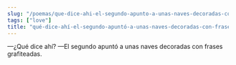 ```yaml
---
slug: "/poemas/que-dice-ahi-el-segundo-apunto-a-unas-naves-decoradas-con-frases-grafiteadas"
tags: ["love"]
title: "qué-dice-ahí-el-segundo-apuntó-a-unas-naves-decoradas-con-frases-grafiteadas"
---
```

—¿Qué dice ahí? —El segundo apuntó a unas naves decoradas con frases grafiteadas.